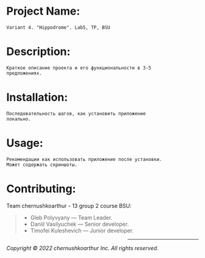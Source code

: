 # Project Name:
    Variant 4. "Hippodrome". Lab5, TP, BSU
# Description:
    Краткое описание проекта и его функциональности в 3-5
    предложениях.
# Installation:
    Последовательность шагов, как установить приложение
    локально.
# Usage:
    Рекомендации как использовать приложение после установки.
    Может содержать скриншоты.
# Contributing:
Team chernushkoarthur - 13 group 2 course BSU:

>- Gleb Polyvyany     — Team Leader. 
>- Daniil Vasilyuchek  — Senior developer.
>- Timofei Kuleshevich — Junior developer.

>>>>>>>>*** 



*Copyright © 2022 chernushkoarthur Inc. All rights reserved.*
